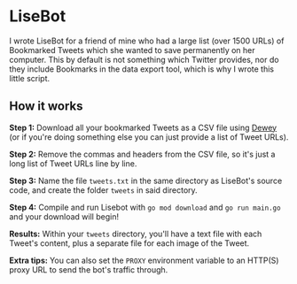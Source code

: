 # LiseBot
I wrote LiseBot for a friend of mine who had a large list (over 
1500 URLs) of Bookmarked Tweets which she wanted to save 
permanently on her 
computer. This by default is not something which Twitter provides, 
nor do they include Bookmarks in the data export tool, which is 
why I wrote this little script. 

## How it works
**Step 1:**
Download all your bookmarked Tweets as a CSV file using
[Dewey](https://getdewey.co) (or if you're doing something else 
you can just provide a list of Tweet URLs). 

**Step 2:**
Remove the commas and headers from the CSV file, so it's just a 
long list of Tweet URLs line by line.

**Step 3:**
Name the file `tweets.txt` in the same directory as LiseBot's 
source code, and 
create the folder `tweets` in said directory.

**Step 4:**
Compile and run Lisebot with `go mod download` and `go run main.go` and your download will begin!

**Results:**
Within your `tweets` directory, you'll have a text file with each 
Tweet's content, plus a separate file for each image of the Tweet.

**Extra tips:**
You can also set the `PROXY` environment variable to an HTTP(S) 
proxy URL to send the bot's traffic through.